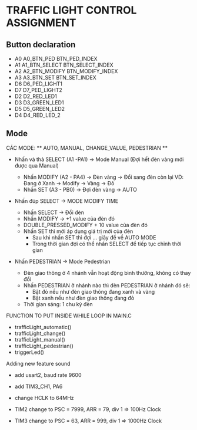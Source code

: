 # TRAFFIC LIGHT CONTROL ASSIGNMENT

## Button declaration
- A0 		A0_BTN_PED		BTN_PED_INDEX
- A1 		A1_BTN_SELECT	BTN_SELECT_INDEX
- A2 		A2_BTN_MODIFY	BTN_MODIFY_INDEX
- A3 		A3_BTN_SET		BTN_SET_INDEX
- D6 		D6_PED_LIGHT1
- D7 		D7_PED_LIGHT2
- D2 		D2_RED_LED1
- D3 		D3_GREEN_LED1
- D5 		D5_GREEN_LED2
- D4 		D4_RED_LED_2

## Mode 

CÁC MODE: ** AUTO, MANUAL, CHANGE_VALUE, PEDESTRIAN ** 

- Nhấn và thả SELECT (A1 -PA1) -> Mode Manual (Đợi hết đèn vàng mới được qua Manual)
	+ Nhấn MODIFY (A2 - PA4) -> Đèn vàng -> Đổi sang đèn còn lại 
		VD: Đang ở Xanh -> Modify -> Vàng -> Đỏ
	+ Nhấn SET (A3 - PB0) -> Đợi đèn vàng -> AUTO
	
- Nhấn đúp SELECT -> MODE MODIFY TIME
	+ Nhấn SELECT -> Đổi đèn
	+ Nhấn MODIFY -> +1 value của đèn đó
	+ DOUBLE_PRESSED_MODIFY + 10 value của đèn đó
	+ Nhấn SET thì mới áp dụng giá trị mới của đèn
		* Sau khi nhấn SET thì đợi ... giây để về AUTO MODE
		* Trong thời gian đợi có thể nhấn SELECT để tiếp tục chỉnh thời gian

- Nhấn PEDESTRIAN -> Mode Pedestrian 
	+ Đèn giao thông ở 4 nhánh vẫn hoạt động bình thường, không có thay đổi
	+ Nhấn PEDESTRIAN ở nhánh nào thì đèn PEDESTRIAN ở nhánh đó sẽ:
		* Bật đỏ nếu như đèn giao thông đang xanh và vàng
		* Bật xanh nếu như đèn giao thông đang đỏ
	+ Thời gian sáng: 1 chu kỳ đèn

FUNCTION TO PUT INSIDE WHILE LOOP IN MAIN.C
- trafficLight_automatic()
- trafficLight_change()
- trafficLight_manual()
- trafficLight_pedestrian()
- triggerLed()


Adding new feature sound 

- add usart2, baud rate 9600
- add TIM3_CH1, PA6

- change HCLK to 64MHz
- TIM2 change to PSC = 7999, ARR = 79, div 1 => 100Hz Clock
- TIM3 change to PSC = 63, ARR = 999, div 1 => 1000Hz Clock


